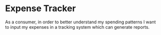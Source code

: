 # Expense Tracker

As a consumer, in order to better understand my spending patterns I want to input my expenses in a tracking system which can generate reports.